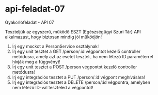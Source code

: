 # api-feladat-07
Gyakorlófeladat - API 07

Teszteljük az egyszerű, működő ESZT (Egészségügyi Szuri Tár) API alkalmazást, hogy biztosan mindig jól működjön!

1. Írj egy mockot a PersonService osztálynak!
2. Írj egy unit tesztet a GET /person/:id végpontot kezelő controller metódusra, amely azt az esetet teszteli, ha nem létező ID paraméterrel hívják meg a függvényt!
3. Írj egy unit tesztet a POST /person végpontot kezelő controller metódusra!
4. Írj egy integrációs tesztet a PUT /person/:id végpont meghívására!
5. Írj egy integrációs tesztet a DELETE /person/:id végpontra, amelyben nem létező ID-val teszteled a végpontot!
